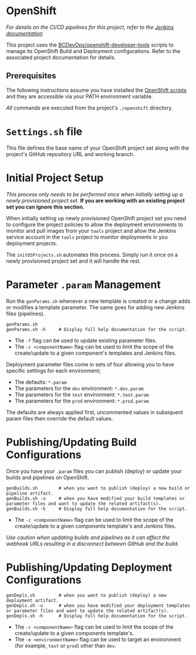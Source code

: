 # OpenShift

*For details on the CI/CD pipelines for this project, refer to the [Jenkins documentation](../jenkins/README.md)*

This project uses the [BCDevOps/openshift-developer-tools](https://github.com/BCDevOps/openshift-developer-tools/tree/master/bin) scripts to manage its OpenShift Build and Deployment configurations.  Refer to the associated project documentation for details.

## Prerequisites

The following instructions assume you have installed the [OpenShift scripts](https://github.com/BCDevOps/openshift-developer-tools/blob/master/bin/README.md) and they are accessible via your PATH environment variable.

*All* commands are executed from the project's `./openshift` directory.

# `Settings.sh` file

This file defines the base name of your OpenShift project set along with the project's GitHub repository URL and working branch.

# Initial Project Setup

*This process only needs to be performed once when initially setting up a newly provisioned project set.*  **If you are working with an existing project set you can ignore this section.**

When initially setting up newly provisioned OpenShift project set you need to configure the project policies to allow the deployment environments to monitor and pull images from your `tools` project and allow the Jenkins service account in the `tools` project to monitor deployments in you deployment projects.

The `initOSProjects.sh` automates this process.  Simply run it once on a newly provisioned project set and it will handle the rest.

# Parameter `.param` Management

Run the `genParams.sh` whenever a new template is created or a change adds or modifies a template parameter.  The same goes for adding new Jenkins files (pipelines).

```
genParams.sh
genParams.sh -h     # Display full help documentation for the script.
```

- The `-f` flag can be used to update existing parameter files.
- The `-c <componentName>` flag can be used to limit the scope of the create/update to a given component's templates and Jenkins files.

Deployment parameter files come in sets of four allowing you to have specific settings for each environment;
- The defaults: `*.param`
- The parameters for the `dev` environment: `*.dev.param`
- The parameters for the `test` environment: `*.test.param`
- The parameters for the `prod` environment: `*.prod.param`

The defaults are always applied first, uncommented values in subsiquent param files then override the default values.

# Publishing/Updating Build Configurations

Once you have your `.param` files you can publish (deploy) or update your builds and pipelines on OpenShift.

```
genBuilds.sh        # when you want to publish (deploy) a new build or pipeline artifact.
genBuilds.sh -u     # when you have modified your build templates or parameter files and want to update the related artifact(s).
genBuilds.sh -h     # Display full help documentation for the script.
```

- The `-c <componentName>` flag can be used to limit the scope of the create/update to a given components template's and Jenkins files.

*Use caution when updating builds and pipelines as it can affect the webhook URLs resulting in a disconnect between GitHub and the build.*

# Publishing/Updating Deployment Configurations
 
```
genDepls.sh         # when you want to publish (deploy) a new deployment artifact.
genDepls.sh -u      # when you have modified your deployment templates or parameter files and want to update the related artifact(s).
genDepls.sh -h      # Display full help documentation for the script.
```

- The `-c <componentName>` flag can be used to limit the scope of the create/update to a given components template's.
- The `-e <environmentName>` flag can be used to target an environment (for example, `test` or `prod`) other than `dev`.